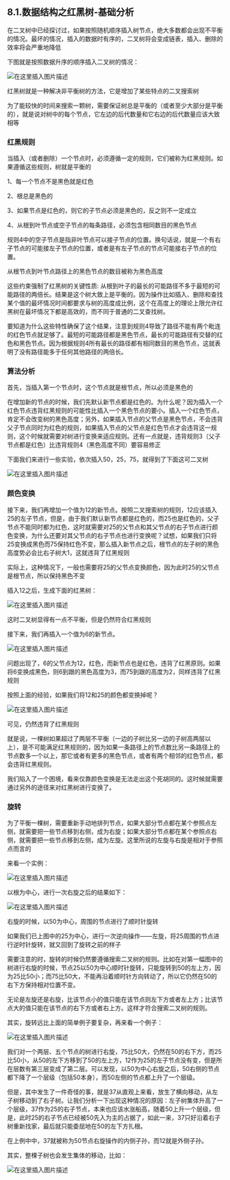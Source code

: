 ## 8.1.数据结构之红黑树-基础分析

在二叉树中已经探讨过，如果按照随机顺序插入树节点，绝大多数都会出现不平衡的情况。最坏的情况，插入的数据时有序的，二叉树将会变成链表，插入、删除的效率将会严重地降低

下图就是按照数据升序的顺序插入二叉树的情况：

![在这里插入图片描述](./截图/8.1-1.png)

红黑树就是一种解决非平衡树的方法，它是增加了某些特点的二叉搜索树

为了能较快的时间来搜索一颗树，需要保证树总是平衡的（或者至少大部分是平衡的），就是说对树中的每个节点，它左边的后代数量和它右边的后代数量应该大致相等

### 红黑规则

当插入（或者删除）一个节点时，必须遵循一定的规则，它们被称为红黑规则。如果遵循这些规则，树就是平衡的

1、每一个节点不是黑色就是红色

2、根总是黑色的

3、如果节点是红色的，则它的子节点必须是黑色的，反之则不一定成立

4、从根到叶节点或空子节点的每条路径，必须包含相同数目的黑色节点

规则4中的空子节点是指非叶节点可以接子节点的位置。换句话说，就是一个有右子节点的可能接左子节点的位置，或者是有左子节点的节点可能接右子节点的位置。

从根节点到叶节点路径上的黑色节点的数目被称为黑色高度

这些约束强制了红黑树的关键性质: 从根到叶子的最长的可能路径不多于最短的可能路径的两倍长。结果是这个树大致上是平衡的。因为操作比如插入、删除和查找某个值的最坏情况时间都要求与树的高度成比例，这个在高度上的理论上限允许红黑树在最坏情况下都是高效的，而不同于普通的二叉查找树。

要知道为什么这些特性确保了这个结果，注意到规则4导致了路径不能有两个毗连的红色节点就足够了。最短的可能路径都是黑色节点，最长的可能路径有交替的红色和黑色节点。因为根据规则4所有最长的路径都有相同数目的黑色节点，这就表明了没有路径能多于任何其他路径的两倍长。

### 算法分析

首先，当插入第一个节点时，这个节点就是根节点，所以必须是黑色的

在增加新的节点的时候，我们先默认新节点都是红色的。为什么呢？因为插入一个红色节点违背红黑规则的可能性比插入一个黑色节点的要小。插入一个红色节点，肯定不会改变树的黑色高度；另外，如果插入节点的父节点是黑色节点，不会违背父子节点同时为红色的规则，如果插入节点的父节点是红色节点才会违背这一规则，这个时候就需要对树进行变换来适应规则。还有一点就是，违背规则3（父子节点都是红色）比违背规则4（黑色高度不同）要容易修正

下面我们来进行一些实验，依次插入50，25，75，就得到了下面这可二叉树

![在这里插入图片描述](./截图/8.1-2.png)

### 颜色变换

接下来，我们再增加一个值为12的新节点。按照二叉搜索树的规则，12应该插入25的左子节点，但是，由于我们默认新节点都是红色的，而25也是红色的，父子节点不能同时都为红色，这时就需要对25的父节点和其父节点的右子节点进行颜色变换，为什么还要对其父节点的右子节点也进行变换呢？试想，如果我们只将25变换成黑色而75保持红色不变，那么插入新节点之后，根节点的左子树的黑色高度势必会比右子树大1，这就违背了红黑规则

实际上，这种情况下，一般也需要将25的父节点变换颜色，因为此时25的父节点是根节点，所以保持黑色不变

插入12之后，生成下面的红黑树：

![在这里插入图片描述](./截图/8.1-3.png)

这时二叉树显得有一点不平衡，但是仍然符合红黑规则

接下来，我们再插入一个值为6的新节点。

![在这里插入图片描述](./截图/8.1-4.png)

问题出现了，6的父节点为12，红色，而新节点也是红色，违背了红黑原则。如果将6变换成黑色，则6到跟的黑色高度为3，而75到跟的高度为2，同样违背了红黑规则

按照上面的经验，如果我们将12和25的颜色都变换掉呢？

![在这里插入图片描述](./截图/8.1-5.png)

可见，仍然违背了红黑规则

就是说，一棵树如果超过了两层不平衡（一边的子树比另一边的子树高两层以上），是不可能满足红黑规则的，因为如果一条路径上的节点数比另一条路径上的节点数多一个以上，那它或者有更多的黑色节点，或者有两个相邻的红色节点，都会违背红黑规则。

我们陷入了一个困境，看来仅靠颜色变换是无法走出这个死胡同的。这时候就需要通过另外的途径来对红黑树进行变换了。

### 旋转

为了平衡一棵树，需要重新手动地排列节点，如果大部分节点都在某个参照点左侧，就需要把一些节点移到右侧，成为右旋；如果大部分节点都在某个参照点右侧，就需要把一些节点移到左侧，成为左旋。这里所说的左旋与右旋是相对于参照点而言的

来看一个实例：

![在这里插入图片描述](./截图/8.1-6.png)

以根为中心，进行一次右旋之后的结果如下：

![在这里插入图片描述](./截图/8.1-7.png)

右旋的时候，以50为中心，周围的节点进行了顺时针旋转

如果我们已上图中的25为中心，进行一次逆向操作——左旋，将25周围的节点进行逆时针旋转，就又回到了旋转之前的样子

需要注意的时，旋转的时候仍然要遵循搜索二叉树的规则。比如在对第一幅图中的树进行右旋的时候，节点25以50为中心顺时针旋转，只能旋转到50的左上方，因为25比50小；而75比50大，不能再沿着顺时针方向转动了，所以它仍然在50的右下方保持相对位置不变。

无论是左旋还是右旋，比该节点小的值只能在该节点则左下方或者左上方；比该节点大的值只能在该节点的右下方或者右上方。这样才符合搜索二叉树的规则。

其实，旋转远比上面的简单例子要复杂，再来看一个例子：

![在这里插入图片描述](./截图/8.1-8.png)

我们对一个两层、五个节点的树进行右旋，75比50大，仍然在50的右下方，而25比50小，从50的左下方移到了50的左上方，12作为25的左子节点没有变，但是所在层数有第三层变成了第二层。可以发现，以50为中心右旋之后，50右侧的节点都下降了一个层级（包括50本身），而50左侧的节点都上升了一个层级。

但是，其中发生了一件奇怪的事，就是37从直观上来看，放生了横向移动，从左子树移动到了右子树。让我们分析一下出现这种情况的原因：左子树集体升高了一个层级，37作为25的右子节点，本来也应该水涨船高，随着50上升一个层级，但是，此时25的右子节点已经被50先入为主的占据了，如此一来，37只好沿着右子树重新找家，最后就只能委屈地在50的左下方扎根。

在上例中中，37就被称为50节点右旋操作的内侧子孙，而12就是外侧子孙。

其实，整棵子树也会发生集体的移动，比如：

![在这里插入图片描述](./截图/8.1-9.png)
